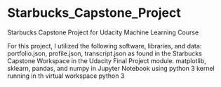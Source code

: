 # Starbucks_Capstone_Project
Starbucks Capstone Project for Udacity Machine Learning Course

For this project, I utilized the following software, libraries, and data:
portfolio.json, profile.json, transcript.json as found in the Starbucks Capstone Workspace in the Udacity Final Project module.
matplotlib, sklearn, pandas, and numpy in Jupyter Notebook using python 3 kernel running in th virtual workspace
python 3
